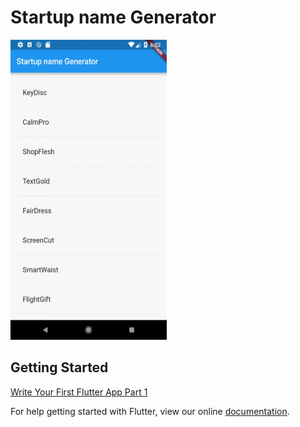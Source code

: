 # Startup name Generator

<img src="media/01.gif" width="250" height="480">

## Getting Started
[Write Your First Flutter App Part 1](https://codelabs.developers.google.com/codelabs/first-flutter-app-pt1)

For help getting started with Flutter, view our online
[documentation](https://flutter.io/).
